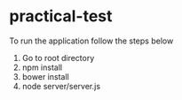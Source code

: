 # practical-test

To run the application follow the steps below

1) Go to root directory
2) npm install
3) bower install
4) node server/server.js
